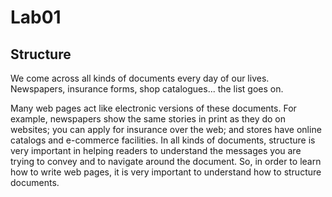 # Lab01


## Structure
We come across all kinds of documents every day of our lives. Newspapers, insurance forms, shop catalogues...
 the list goes on.

Many web pages act like electronic versions of these documents. For example, newspapers show the same stories in print as they do on websites; you can apply for insurance over the web; and stores have online catalogs and e-commerce
facilities.
In all kinds of documents, structure is very important in helping readers to understand the messages you are trying to convey and to navigate around the document. So, in order to learn how to write web pages, it is very important to understand how to structure documents.











